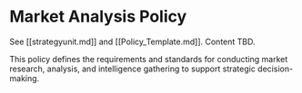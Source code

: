 # Market Analysis Policy

See [[strategyunit.md]] and [[Policy_Template.md]]. Content TBD.

This policy defines the requirements and standards for conducting market research, analysis, and intelligence gathering to support strategic decision-making. 